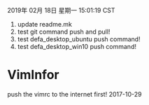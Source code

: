 
2019年 02月 18日 星期一 15:01:19 CST
1. update readme.mk
2. test git command push and pull!
3. test defa_desktop_ubuntu push command!
4. test defa_desktop_win10 push command!

# VimInfor
push the vimrc to the internet first!
2017-10-29

